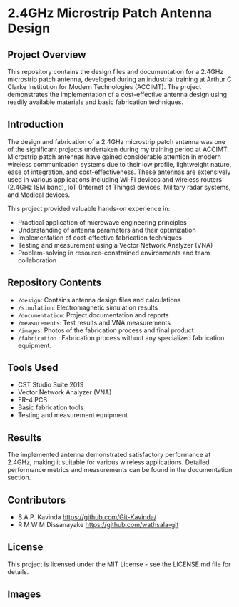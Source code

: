 # 2.4GHz Microstrip Patch Antenna Design

## Project Overview
This repository contains the design files and documentation for a 2.4GHz microstrip patch antenna, developed during an industrial training at Arthur C Clarke Institution for Modern Technologies (ACCIMT). The project demonstrates the implementation of a cost-effective antenna design using readily available materials and basic fabrication techniques.

## Introduction
The design and fabrication of a 2.4GHz microstrip patch antenna was one of the significant projects undertaken during my training period at ACCIMT. Microstrip patch antennas have gained considerable attention in modern wireless communication systems due to their low profile, lightweight nature, ease of integration, and cost-effectiveness. These antennas are extensively used in various applications including Wi-Fi devices and wireless routers (2.4GHz ISM band), IoT (Internet of Things) devices, Military radar systems, and Medical devices.

This project provided valuable hands-on experience in:
- Practical application of microwave engineering principles
- Understanding of antenna parameters and their optimization
- Implementation of cost-effective fabrication techniques
- Testing and measurement using a Vector Network Analyzer (VNA)
- Problem-solving in resource-constrained environments and team collaboration

## Repository Contents
- `/design`: Contains antenna design files and calculations
- `/simulation`: Electromagnetic simulation results
- `/documentation`: Project documentation and reports
- `/measurements`: Test results and VNA measurements
- `/images`: Photos of the fabrication process and final product
- `/fabrication` : Fabrication process without any specialized fabrication equipment.

## Tools Used
- CST Studio Suite 2019
- Vector Network Analyzer (VNA)
- FR-4 PCB
- Basic fabrication tools 
- Testing and measurement equipment

## Results
The implemented antenna demonstrated satisfactory performance at 2.4GHz, making it suitable for various wireless applications. Detailed performance metrics and measurements can be found in the documentation section.

## Contributors
- S.A.P. Kavinda https://github.com/Git-Kavinda/
- R M W M Dissanayake https://github.com/wathsala-git

## License
This project is licensed under the MIT License - see the LICENSE.md file for details.


## Images

